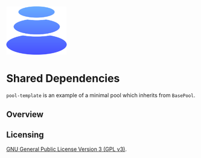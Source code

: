 # <img src="../../logo.svg" alt="Balancer" height="128px">

# Shared Dependencies

`pool-template` is an example of a minimal pool which inherits from `BasePool`.

## Overview

## Licensing

[GNU General Public License Version 3 (GPL v3)](../../LICENSE).
